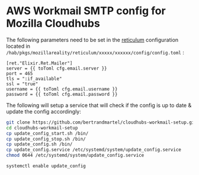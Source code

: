 # AWS Workmail SMTP config for Mozilla Cloudhubs 

The following parameters need to be set in the [reticulum](https://github.com/mozilla/reticulum) configuration located in `/hab/pkgs/mozillareality/reticulum/xxxxx/xxxxxx/config/config.toml` :

```
[ret."Elixir.Ret.Mailer"]
server = {{ toToml cfg.email.server }}
port = 465
tls = ":if_available"
ssl = "true"
username = {{ toToml cfg.email.username }}
password = {{ toToml cfg.email.password }}
```

The following will setup a service that will check if the config is up to date & update the config accordingly:

```bash
git clone https://github.com/bertrandmartel/cloudhubs-workmail-setup.git
cd cloudhubs-workmail-setup
cp update_config_start.sh /bin/
cp update_config_stop.sh /bin/
cp update_config.sh /bin/
cp update_config.service /etc/systemd/system/update_config.service
chmod 0644 /etc/systemd/system/update_config.service

systemctl enable update_config
```